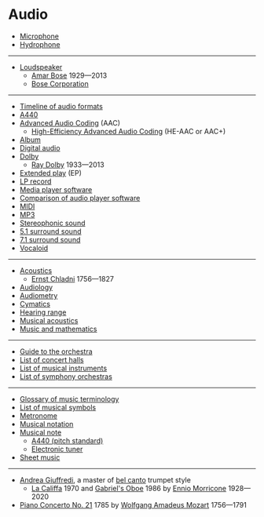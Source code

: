 # Audio
* [Microphone](https://en.wikipedia.org/wiki/Microphone)
* [Hydrophone](https://en.wikipedia.org/wiki/Hydrophone)
---
* [Loudspeaker](https://en.wikipedia.org/wiki/Loudspeaker)
  * [Amar Bose](https://en.wikipedia.org/wiki/Amar_Bose) 1929&mdash;2013
  * [Bose Corporation](https://en.wikipedia.org/wiki/Bose_Corporation)
---
* [Timeline of audio formats](https://en.wikipedia.org/wiki/Timeline_of_audio_formats)
* [A440](https://en.wikipedia.org/wiki/A440_(pitch_standard))
* [Advanced Audio Coding](https://en.wikipedia.org/wiki/Advanced_Audio_Coding) (AAC)
  * [High-Efficiency Advanced Audio Coding](https://en.wikipedia.org/wiki/High-Efficiency_Advanced_Audio_Coding) (HE-AAC or AAC+)
* [Album](https://en.wikipedia.org/wiki/Album)
* [Digital audio](https://en.wikipedia.org/wiki/Digital_audio)
* [Dolby](https://en.wikipedia.org/wiki/Dolby)
  * [Ray Dolby](https://en.wikipedia.org/wiki/Ray_Dolby) 1933&mdash;2013
* [Extended play](https://en.wikipedia.org/wiki/Extended_play) (EP)
* [LP record](https://en.wikipedia.org/wiki/LP_record)
* [Media player software](https://en.wikipedia.org/wiki/Media_player_software)
* [Comparison of audio player software](https://en.wikipedia.org/wiki/Comparison_of_audio_player_software)
* [MIDI](https://en.wikipedia.org/wiki/MIDI)
* [MP3](https://en.wikipedia.org/wiki/MP3)
* [Stereophonic sound](https://en.wikipedia.org/wiki/Stereophonic_sound)
* [5.1 surround sound](https://en.wikipedia.org/wiki/5.1_surround_sound)
* [7.1 surround sound](https://en.wikipedia.org/wiki/7.1_surround_sound)
* [Vocaloid](https://en.wikipedia.org/wiki/Vocaloid)
---
* [Acoustics](https://en.wikipedia.org/wiki/Acoustics)
  * [Ernst Chladni](https://en.wikipedia.org/wiki/Ernst_Chladni) 1756&mdash;1827
* [Audiology](https://en.wikipedia.org/wiki/Audiology)
* [Audiometry](https://en.wikipedia.org/wiki/Audiometry)
* [Cymatics](https://en.wikipedia.org/wiki/Cymatics)
* [Hearing range](https://en.wikipedia.org/wiki/Hearing_range)
* [Musical acoustics](https://en.wikipedia.org/wiki/Musical_acoustics)
* [Music and mathematics](https://en.wikipedia.org/wiki/Music_and_mathematics)
---
* [Guide to the orchestra](https://www.minnesotaorchestra.org/community-education/educators-families/resources/guide/)
* [List of concert halls](https://en.wikipedia.org/wiki/List_of_concert_halls)
* [List of musical instruments](https://en.wikipedia.org/wiki/List_of_musical_instruments)
* [List of symphony orchestras](https://en.wikipedia.org/wiki/List_of_symphony_orchestras)
---
* [Glossary of music terminology](https://en.wikipedia.org/wiki/Glossary_of_music_terminology)
* [List of musical symbols](https://en.wikipedia.org/wiki/List_of_musical_symbols)
* [Metronome](https://en.wikipedia.org/wiki/Metronome)
* [Musical notation](https://en.wikipedia.org/wiki/Musical_notation)
* [Musical note](https://en.wikipedia.org/wiki/Musical_note)
  * [A440 (pitch standard)](https://en.wikipedia.org/wiki/A440_(pitch_standard))
  * [Electronic tuner](https://en.wikipedia.org/wiki/Electronic_tuner)
* [Sheet music](https://en.wikipedia.org/wiki/Sheet_music)
---
* [Andrea Giuffredi](https://www.youtube.com/watch?v=V_VPLLQIBEA), a master of [bel canto](https://en.wikipedia.org/wiki/Bel_canto) trumpet style
  * [La Califfa](https://en.wikipedia.org/wiki/La_Califfa) 1970 and [Gabriel's Oboe](https://en.wikipedia.org/wiki/Gabriel%27s_Oboe) 1986 by [Ennio Morricone](https://en.wikipedia.org/wiki/Ennio_Morricone) 1928&mdash;2020
* [Piano Concerto No. 21](https://en.wikipedia.org/wiki/Piano_Concerto_No._21_(Mozart)) 1785 by [Wolfgang Amadeus Mozart](https://en.wikipedia.org/wiki/Wolfgang_Amadeus_Mozart) 1756&mdash;1791
